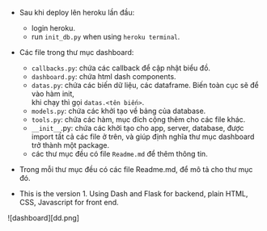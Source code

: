 - Sau khi deploy lên heroku lần đầu:
    + login heroku.
    + run `init_db.py` when using `heroku terminal`.

- Các file trong thư mục dashboard:
    + `callbacks.py`: chứa các callback để cập nhật biểu đồ.
    + `dashboard.py`: chứa html dash components.
    + `datas.py`: chứa các biến dữ liệu, các dataframe. Biến toàn cục sẽ để vào hàm init,\
        khi chạy thì gọi `datas.<tên biến>`.
    + `models.py`: chứa các khởi tạo về bảng của database.
    + `tools.py`: chứa các hàm, mục đích cộng thêm cho các file khác.
    + `__init__`.py: chứa các khởi tạo cho app, server, database, được import tất cả các file ở trên, và giúp định nghĩa thư mục dashboard trở thành một package.
    + các thư mục đều có file `Readme.md` để thêm thông tin.

- Trong mỗi thư mục đều có các file Readme.md, để mô tả cho thư mục đó.
- This is the version 1. Using Dash and Flask for backend, plain HTML, CSS, Javascript for front end.

![dashboard][dd.png]
